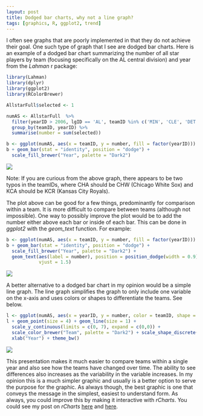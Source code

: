```yaml
---
layout: post
title: Dodged bar charts, why not a line graph?
tags: [graphics, R, ggplot2, trend]
---
```


I often see graphs that are poorly implemented in that they do not achieve their goal.  One such type of graph that I see are dodged bar charts.  Here is an example of a dodged bar chart summarizing the number of all star players by team (focusing specifically on the AL central division) and year from the *Lahman* r package:


```r
library(Lahman)
library(dplyr)
library(ggplot2)
library(RColorBrewer)

AllstarFull$selected <- 1

numAS <- AllstarFull  %>% 
  filter(yearID > 2006, lgID == 'AL', teamID %in% c('MIN', 'CLE', 'DET', 'CHA', 'KCA')) %>%
  group_by(teamID, yearID) %>%
  summarise(number = sum(selected))

b <- ggplot(numAS, aes(x = teamID, y = number, fill = factor(yearID))) + theme_bw()
b + geom_bar(stat = "identity", position = "dodge") + 
  scale_fill_brewer("Year", palette = "Dark2") 
```

![](http://educate-r.org/figs/bar.png) 

Note: If you are curious from the above graph, there appears to be two typos in the teamIDs, where CHA should be CHW (Chicago White Sox) and KCA should be KCR (Kansas City Royals).

The plot above can be good for a few things, predominantly for comparison within a team. It is more difficult to compare between teams (although not impossible).  One way to possibly improve the plot would be to add the number either above each bar or inside of each bar.  This can be done in *ggplot2* with the *geom_text* function.  For example:


```r
b <- ggplot(numAS, aes(x = teamID, y = number, fill = factor(yearID))) + theme_bw()
b + geom_bar(stat = "identity", position = "dodge") + 
  scale_fill_brewer("Year", palette = "Dark2") + 
  geom_text(aes(label = number), position = position_dodge(width = 0.9), 
            vjust = 1.5)
```

![](http://educate-r.org/figs/bartext.png) 

A better alternative to a dodged bar chart in my opinion would be a simple line graph.  The line graph simplifies the graph to only include one variable on the x-axis and uses colors or shapes to differentiate the teams. See below.


```r
l <- ggplot(numAS, aes(x = yearID, y = number, color = teamID, shape = teamID))
l + geom_point(size = 4) + geom_line(size = 1) +
  scale_y_continuous(limits = c(0, 7), expand = c(0,0)) + 
  scale_color_brewer("Team", palette = "Dark2") + scale_shape_discrete("Team") + 
  xlab("Year") + theme_bw()
```

![](http://educate-r.org/figs/line.png) 

This presentation makes it much easier to compare teams within a single year and also see how the teams have changed over time. The ability to see differences also increases as the variability in the variable increases. In my opinion this is a much simpler graphic and usually is a better option to serve the purpose for the graphic. As always though, the best graphic is one that conveys the message in the simplest, easiest to understand form. As always, you could improve this by making it interactive with *rCharts*.  You could see my post on *rCharts* [here](/2014/02/15/rcharts/) and [here](/2014/03/03/rChartsslidy/).

